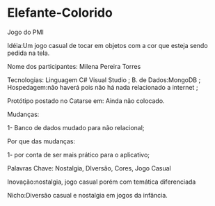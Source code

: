 # Elefante-Colorido
Jogo do PMI

Idéia:Um jogo casual de tocar em objetos com a cor que esteja sendo pedida na tela.

Nome dos participantes: Milena Pereira Torres

Tecnologias: Linguagem C# Visual Studio ; B. de Dados:MongoDB ; Hospedagem:não haverá pois não há nada relacionado a internet ;

Protótipo postado no Catarse em: Ainda não colocado.

Mudanças:

1- Banco de dados mudado para não relacional;

Por que das mudanças:

1- por conta de ser mais prático para o aplicativo;

Palavras Chave: Nostalgia, DIversão, Cores, Jogo Casual

Inovação:nostalgia, jogo casual porém com temática diferenciada

Nicho:Diversão casual e nostalgia em jogos da infância.


